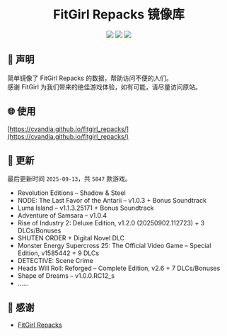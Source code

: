 ﻿<div align="center">

# FitGirl Repacks 镜像库

![](https://count.getloli.com/get/@fitgirl_repacks?theme=booru-lewd)
![](https://img.shields.io/badge/ci-passing-brightgreen.svg?logo=github) ![](https://img.shields.io/badge/license-MIT-brightgreen.svg)

</div>

## 📜 声明
简单镜像了 FitGirl Repacks 的数据，帮助访问不便的人们。  
感谢 FitGirl 为我们带来的绝佳游戏体验，如有可能，请尽量访问原站。

## 🌐 使用
[https://cvandia.github.io/fitgirl_repacks/](https://cvandia.github.io/fitgirl_repacks/)

## 🔄 更新
最后更新时间 `2025-09-13`，共 `5847` 款游戏。
- Revolution Editions – Shadow & Steel
- NODE: The Last Favor of the Antarii – v1.0.3 + Bonus Soundtrack
- Luma Island – v1.1.3.25171 + Bonus Soundtrack
- Adventure of Samsara – v1.0.4
- Rise of Industry 2: Deluxe Edition, v1.2.0 (20250902.112723) + 3 DLCs/Bonuses
- SHUTEN ORDER + Digital Novel DLC
- Monster Energy Supercross 25: The Official Video Game – Special Edition, v1585442 + 9 DLCs
- DETECTIVE: Scene Crime
- Heads Will Roll: Reforged – Complete Edition, v2.6 + 7 DLCs/Bonuses
- Shape of Dreams – v1.0.0.RC12_s
- ……

## 🙏 感谢
- [FitGirl Repacks](https://fitgirl-repacks.site/)
